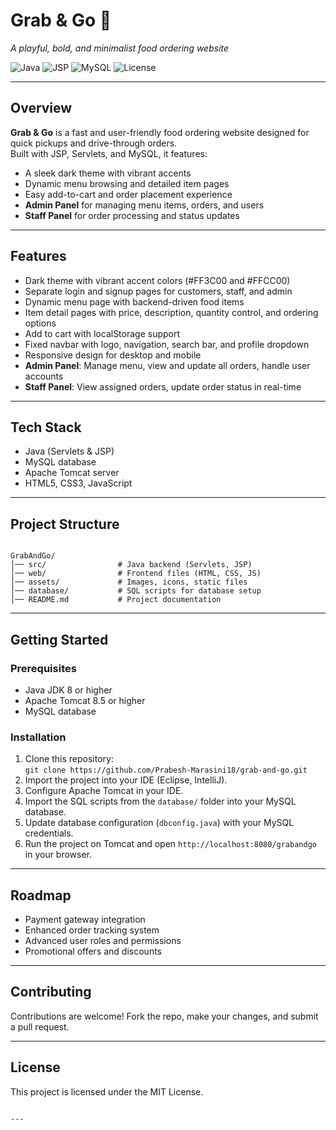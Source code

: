 


# Grab & Go 🍔  
*A playful, bold, and minimalist food ordering website*

![Java](https://img.shields.io/badge/Java-ED8B00?style=for-the-badge&logo=openjdk&logoColor=white)
![JSP](https://img.shields.io/badge/JSP-007396?style=for-the-badge&logo=java&logoColor=white)
![MySQL](https://img.shields.io/badge/MySQL-4479A1?style=for-the-badge&logo=mysql&logoColor=white)
![License](https://img.shields.io/badge/License-MIT-yellow?style=for-the-badge)

---

## Overview
**Grab & Go** is a fast and user-friendly food ordering website designed for quick pickups and drive-through orders.  
Built with JSP, Servlets, and MySQL, it features:  
- A sleek dark theme with vibrant accents  
- Dynamic menu browsing and detailed item pages  
- Easy add-to-cart and order placement experience  
- **Admin Panel** for managing menu items, orders, and users  
- **Staff Panel** for order processing and status updates  

---

## Features
- Dark theme with vibrant accent colors (#FF3C00 and #FFCC00)  
- Separate login and signup pages for customers, staff, and admin  
- Dynamic menu page with backend-driven food items  
- Item detail pages with price, description, quantity control, and ordering options  
- Add to cart with localStorage support  
- Fixed navbar with logo, navigation, search bar, and profile dropdown  
- Responsive design for desktop and mobile  
- **Admin Panel**: Manage menu, view and update all orders, handle user accounts  
- **Staff Panel**: View assigned orders, update order status in real-time  

---

## Tech Stack
- Java (Servlets & JSP)  
- MySQL database  
- Apache Tomcat server  
- HTML5, CSS3, JavaScript  

---

## Project Structure
```

GrabAndGo/
│── src/                # Java backend (Servlets, JSP)
│── web/                # Frontend files (HTML, CSS, JS)
│── assets/             # Images, icons, static files
│── database/           # SQL scripts for database setup
│── README.md           # Project documentation

```

---

## Getting Started

### Prerequisites
- Java JDK 8 or higher  
- Apache Tomcat 8.5 or higher  
- MySQL database

### Installation
1. Clone this repository:  
   `git clone https://github.com/Prabesh-Marasini18/grab-and-go.git`  
2. Import the project into your IDE (Eclipse, IntelliJ).  
3. Configure Apache Tomcat in your IDE.  
4. Import the SQL scripts from the `database/` folder into your MySQL database.  
5. Update database configuration (`dbconfig.java`) with your MySQL credentials.  
6. Run the project on Tomcat and open `http://localhost:8080/grabandgo` in your browser.  

---

## Roadmap
- Payment gateway integration  
- Enhanced order tracking system  
- Advanced user roles and permissions  
- Promotional offers and discounts  

---

## Contributing
Contributions are welcome! Fork the repo, make your changes, and submit a pull request.

---

## License
This project is licensed under the MIT License.
```

---


